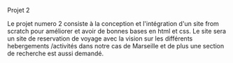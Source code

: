 Projet 2

Le projet numero 2 consiste à la conception
et l'intégration d'un site from scratch pour
améliorer et avoir de bonnes bases en html et
css. Le site sera un site de reservation de 
voyage avec la vision sur les différents hebergements
/activités dans notre cas de Marseille et de plus
une section de recherche est aussi demandé.